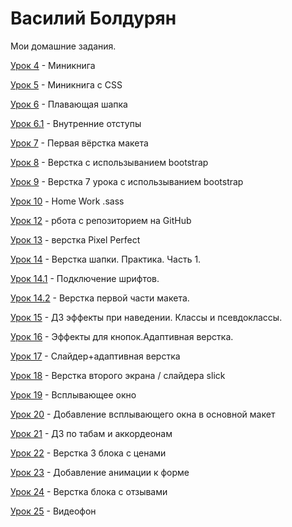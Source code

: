 

# Василий Болдурян
Мои домашние задания. 

[Урок 4](https://yesnookbye.github.io/lesson_4/ "Домашка 4") - Миникнига 

[Урок 5](https://yesnookbye.github.io/lesson_5/ "Домашка 5") - Миникнига с CSS

[Урок 6](https://yesnookbye.github.io/lesson_6/ "Домашка 6") - Плавающая шапка

[Урок 6.1](https://yesnookbye.github.io/lesson_6.1/ "Домашка 6.1") - Внутренние отступы

[Урок 7](https://yesnookbye.github.io/lesson_7/ "Домашка 7") - Первая вёрстка макета

[Урок 8](https://yesnookbye.github.io/lesson_8/ "Домашка 8") - Верстка с использыванием bootstrap 

[Урок 9](https://yesnookbye.github.io/lesson_9/ "Домашка 9") - Верстка 7 урока с использыванием bootstrap 

[Урок 10](https://github.com/YesNoOkBye/YesNoOkBye.gitHub.io/tree/master/lesson_10/ "Домашка 10") - Home Work .sass

[Урок 12](https://yesnookbye.github.io "Домашка 12") - рбота с репозиторием на GitHub

[Урок 13](https://yesnookbye.github.io/lesson_13/ "Домашка 13") - верстка Pixel Perfect

[Урок 14](https://yesnookbye.github.io/lesson_14/ "Домашка 14") - Верстка шапки. Практика. Часть 1.

[Урок 14.1](https://yesnookbye.github.io/lesson_14.1/fonts-viewer/ "Домашка 14.1") - Подключение шрифтов.

[Урок 14.2](https://yesnookbye.github.io/lesson_14.2/ "Домашка 14.2") - Верстка первой части макета.

[Урок 15](https://yesnookbye.github.io/lesson_15/ "Домашка 15") -   ДЗ эффекты при наведении. Классы и псевдоклассы.

[Урок 16](https://yesnookbye.github.io/lesson_16/ "Домашка 16") -   Эффекты для кнопок.Адаптивная верстка. 

[Урок 17](https://yesnookbye.github.io/lesson_17/ "Домашка 17") -   Слайдер+адаптивная верстка

[Урок 18](https://yesnookbye.github.io/lesson_18/ "Домашка 18") -   Верстка второго экрана / слайдера slick

[Урок 19](https://yesnookbye.github.io/lesson_19/ "Домашка 19") -   Всплывающее окно

[Урок 20](https://yesnookbye.github.io/lesson_20/ "Домашка 20") -   Добавление всплывающего окна в основной макет

[Урок 21](https://yesnookbye.github.io/lesson_21/ "Домашка 21") -   ДЗ по табам и аккордеонам

[Урок 22](https://yesnookbye.github.io/lesson_22/ "Домашка 22") -   Верстка 3 блока с ценами

[Урок 23](https://yesnookbye.github.io/lesson_23/ "Домашка 23") -   Добавление анимации к форме

[Урок 24](https://YesNoOkBye.gitHub.io/lesson_24/src/ "Домашка 24") -   Верстка блока с отзывами

[Урок 25](https://YesNoOkBye.gitHub.io/lesson_25/ "Домашка 25") -  Видеофон



